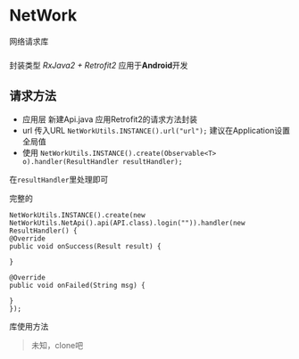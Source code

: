 # NetWork
网络请求库

###
封装类型  *RxJava2 + Retrofit2*  应用于**Android**开发

## 请求方法
- 应用层
新建Api.java  应用Retrofit2的请求方法封装 
- url
传入URL `NetWorkUtils.INSTANCE().url("url");` 建议在Application设置全局值
- 使用
`NetWorkUtils.INSTANCE().create(Observable<T> o).handler(ResultHandler resultHandler);`

在`resultHandler`里处理即可

完整的
    
    NetWorkUtils.INSTANCE().create(new NetWorkUtils.NetApi().api(API.class).login("")).handler(new ResultHandler() {
    @Override
    public void onSuccess(Result result) {
    
    }
    
    @Override
    public void onFailed(String msg) {
    
    }
    });

库使用方法

> 未知，clone吧
